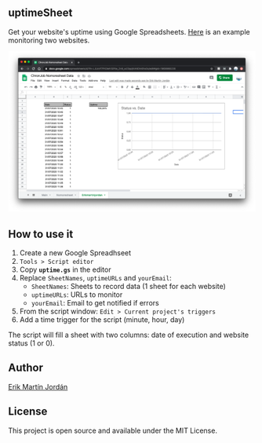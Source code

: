 ## uptimeSheet

Get your website's uptime using Google Spreadsheets. [Here](https://docs.google.com/spreadsheets/d/1fn-LJUxVf7PtOleh1SFKe_Zn9_w23qcjKANDtnEhx0s/edit?usp=sharing) is an example monitoring two websites.

![uptimeSheet](https://github.com/erikmartinjordan/uptimeSheet/blob/master/uptimeSheet.png)

## How to use it

1. Create a new Google Spreadhseet
2. `Tools > Script editor`
3. Copy **`uptime.gs`** in the editor
4. Replace `SheetNames`, `uptimeURLs` and `yourEmail`:
    - `SheetNames`: Sheets to record data (1 sheet for each website)
    - `uptimeURLs`: URLs to monitor
    - `yourEmail`: Email to get notified if errors
5. From the script window: `Edit > Current project's triggers`
6. Add a time trigger for the script (minute, hour, day)

The script will fill a sheet with two columns: date of execution and website status (1 or 0). 

## Author

[Erik Martín Jordán](https://erikmartinjordan.com)

## License

This project is open source and available under the MIT License.
